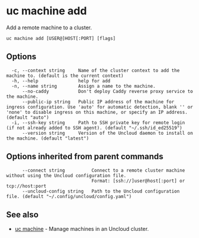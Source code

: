 # uc machine add

Add a remote machine to a cluster.

```
uc machine add [USER@]HOST[:PORT] [flags]
```

## Options

```
  -c, --context string     Name of the cluster context to add the machine to. (default is the current context)
  -h, --help               help for add
  -n, --name string        Assign a name to the machine.
      --no-caddy           Don't deploy Caddy reverse proxy service to the machine.
      --public-ip string   Public IP address of the machine for ingress configuration. Use 'auto' for automatic detection, blank '' or 'none' to disable ingress on this machine, or specify an IP address. (default "auto")
  -i, --ssh-key string     Path to SSH private key for remote login (if not already added to SSH agent). (default "~/.ssh/id_ed25519")
      --version string     Version of the Uncloud daemon to install on the machine. (default "latest")
```

## Options inherited from parent commands

```
      --connect string          Connect to a remote cluster machine without using the Uncloud configuration file.
                                Format: [ssh://]user@host[:port] or tcp://host:port
      --uncloud-config string   Path to the Uncloud configuration file. (default "~/.config/uncloud/config.yaml")
```

## See also

* [uc machine](uc_machine.md)	 - Manage machines in an Uncloud cluster.

